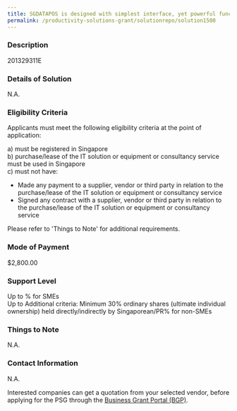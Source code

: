 ```yaml
---
title: SGDATAPOS is designed with simplest interface, yet powerful functions to ease operations. Backed with cloud back office, POS configuration such as menu, inventory or promotions & real time sales report are accessible everywhere with internet connection. SGDATAPOS is easily integrate to our other add-on modules such as CRM, e-commerce, kitchen display system & mobile ordering system. Alternatively, SGDATAPOS can integrate with third party system such as e-commerce, accounting software, ERP.
permalink: /productivity-solutions-grant/solutionrepo/solution1500
---
```


### Description

201329311E

### Details of Solution

N.A.

### Eligibility Criteria

Applicants must meet the following eligibility criteria at the point of application:

a) must be registered in Singapore <br>
b) purchase/lease of the IT solution or equipment or consultancy service must be used in Singapore <br>
c) must not have:
- Made any payment to a supplier, vendor or third party in relation to the purchase/lease of the IT solution or equipment or consultancy service
- Signed any contract with a supplier, vendor or third party in relation to the purchase/lease of the IT solution or equipment or consultancy service

Please refer to 'Things to Note' for additional requirements.

### Mode of Payment
$2,800.00

### Support Level
Up to % for SMEs <br>
Up to Additional criteria: 
Minimum 30% ordinary shares (ultimate individual ownership) held directly/indirectly by Singaporean/PR% for non-SMEs

### Things to Note
N.A.

### Contact Information
N.A.

Interested companies can get a quotation from your selected vendor, before applying for the PSG through the <a target='_blank' rel='noopener' href='https://www.businessgrants.gov.sg/'>Business Grant Portal (BGP)</a>.
